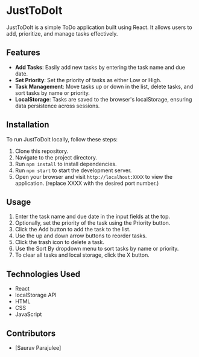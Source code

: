 # JustToDoIt

JustToDoIt is a simple ToDo application built using React. It allows users to add, prioritize, and manage tasks effectively.

## Features

- **Add Tasks**: Easily add new tasks by entering the task name and due date.
- **Set Priority**: Set the priority of tasks as either Low or High.
- **Task Management**: Move tasks up or down in the list, delete tasks, and sort tasks by name or priority.
- **LocalStorage**: Tasks are saved to the browser's localStorage, ensuring data persistence across sessions.

## Installation

To run JustToDoIt locally, follow these steps:

1. Clone this repository.
2. Navigate to the project directory.
3. Run `npm install` to install dependencies.
4. Run `npm start` to start the development server.
5. Open your browser and visit `http://localhost:XXXX` to view the application. (replace XXXX with the desired port number.)

## Usage

1. Enter the task name and due date in the input fields at the top.
2. Optionally, set the priority of the task using the Priority button.
3. Click the Add button to add the task to the list.
4. Use the up and down arrow buttons to reorder tasks.
5. Click the trash icon to delete a task.
6. Use the Sort By dropdown menu to sort tasks by name or priority.
7. To clear all tasks and local storage, click the X button.

## Technologies Used

- React
- localStorage API
- HTML
- CSS
- JavaScript

## Contributors

- [Saurav Parajulee]

